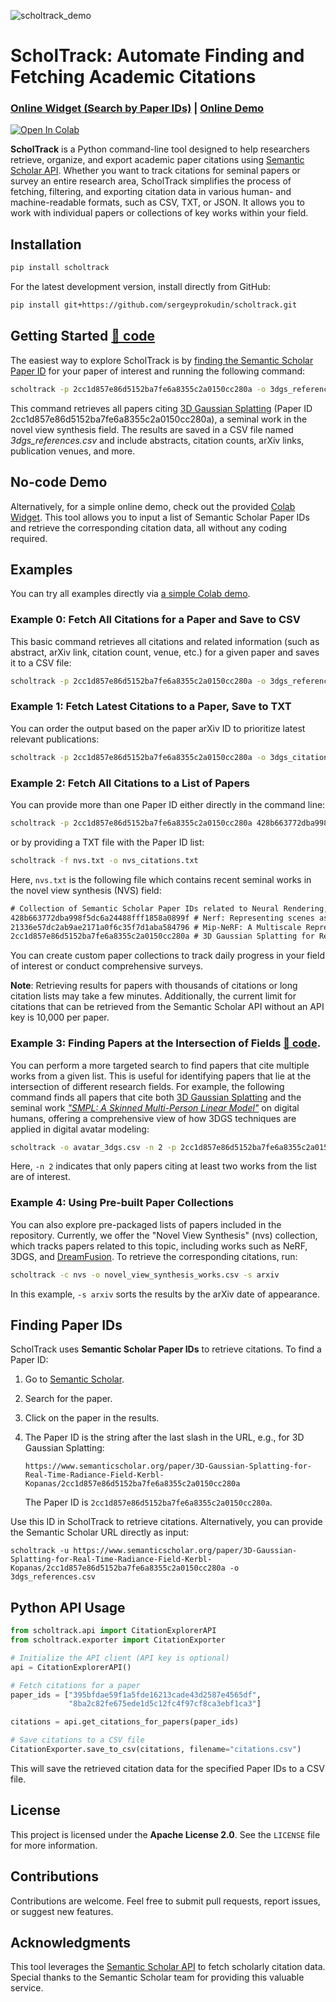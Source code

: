 ![scholtrack_demo](https://github.com/user-attachments/assets/05360671-9674-498f-87b8-682481f2ad7d)

# ScholTrack: Automate Finding and Fetching Academic Citations 

###  [Online Widget (Search by Paper IDs)](https://colab.research.google.com/github//sergeyprokudin/scholtrack/blob/main/colab/ScholTrack_Widget_Demo.ipynb) | [Online Demo](https://colab.research.google.com/github//sergeyprokudin/scholtrack/blob/main/colab/ScholTrack_3DGS_Demo.ipynb) 


 [![Open In Colab](https://colab.research.google.com/assets/colab-badge.svg)](https://colab.research.google.com/github//sergeyprokudin/scholtrack/blob/main/colab/ScholTrack_Command_Line_Demo.ipynb)<br> 

**ScholTrack** is a Python command-line tool designed to help researchers retrieve, organize, and export academic paper citations using [Semantic Scholar API](https://www.semanticscholar.org/product/api). Whether you want to track citations for seminal papers or survey an entire research area, ScholTrack simplifies the process of fetching, filtering, and exporting citation data in various human- and machine-readable formats, such as CSV, TXT, or JSON. It allows you to work with individual papers or collections of key works within your field.


## Installation

```bash
pip install scholtrack
```

For the latest development version, install directly from GitHub:

```bash
pip install git+https://github.com/sergeyprokudin/scholtrack.git
```

## Getting Started [&#128279; code](https://colab.research.google.com/github//sergeyprokudin/scholtrack/blob/main/colab/ScholTrack_3DGS_Demo.ipynb)

The easiest way to explore ScholTrack is by [finding the Semantic Scholar Paper ID](https://github.com/sergeyprokudin/scholtrack/blob/main/README.md#finding-paper-ids) for your paper of interest and running the following command:

```bash
scholtrack -p 2cc1d857e86d5152ba7fe6a8355c2a0150cc280a -o 3dgs_references.csv
```

This command retrieves all papers citing [3D Gaussian Splatting](https://repo-sam.inria.fr/fungraph/3d-gaussian-splatting/) (Paper ID 2cc1d857e86d5152ba7fe6a8355c2a0150cc280a), a seminal work in the novel view synthesis field. The results are saved in a CSV file named *3dgs_references.csv* and include abstracts, citation counts, arXiv links, publication venues, and more.

## No-code Demo

Alternatively, for a simple online demo, check out the provided [Colab Widget](https://colab.research.google.com/github/sergeyprokudin/scholtrack/blob/main/colab/ScholTrack_Widget_Demo.ipynb). This tool allows you to input a list of Semantic Scholar Paper IDs and retrieve the corresponding citation data, all without any coding required.

## Examples

You can try all examples directly via [a simple Colab demo](https://colab.research.google.com/github//sergeyprokudin/scholtrack/blob/main/colab/ScholTrack_Command_Line_Demo.ipynb).


### Example 0: Fetch All Citations for a Paper and Save to CSV

This basic command retrieves all citations and related information (such as abstract, arXiv link, citation count,  venue, etc.) for a given paper and saves it to a CSV file:

```bash
scholtrack -p 2cc1d857e86d5152ba7fe6a8355c2a0150cc280a -o 3dgs_references.csv
```

### Example 1: Fetch Latest Citations to a Paper, Save to TXT

You can order the output based on the paper arXiv ID to prioritize latest relevant publications:

```bash
scholtrack -p 2cc1d857e86d5152ba7fe6a8355c2a0150cc280a -o 3dgs_citations.txt -s arxiv -t txt
```

### Example 2: Fetch All Citations to a List of Papers

You can provide more than one Paper ID either directly in the command line:

```bash
scholtrack -p 2cc1d857e86d5152ba7fe6a8355c2a0150cc280a 428b663772dba998f5dc6a24488fff1858a0899f -o nvs_citations.txt
```

or by providing a TXT file with the Paper ID list:

```bash
scholtrack -f nvs.txt -o nvs_citations.txt
```

Here, `nvs.txt` is the following file which contains recent seminal works in the novel view synthesis (NVS) field:

```txt
# Collection of Semantic Scholar Paper IDs related to Neural Rendering, NeRF, and 3DGS
428b663772dba998f5dc6a24488fff1858a0899f # Nerf: Representing scenes as neural radiance fields for view synthesis 
21336e57dc2ab9ae2171a0f6c35f7d1aba584796 # Mip-NeRF: A Multiscale Representation for Anti-Aliasing Neural Radiance Fields
2cc1d857e86d5152ba7fe6a8355c2a0150cc280a # 3D Gaussian Splatting for Real-Time Radiance Field Rendering
```

You can create custom paper collections to track daily progress in your field of interest or conduct comprehensive surveys.

**Note**: Retrieving results for papers with thousands of citations or long citation lists may take a few minutes. Additionally, the current limit for citations that can be retrieved from the Semantic Scholar API without an API key is 10,000 per paper.


### Example 3: Finding Papers at the Intersection of Fields [&#128279; code](https://colab.research.google.com/github//sergeyprokudin/scholtrack/blob/main/colab/ScholTrack_3DGS_Avatar_Demo.ipynb).


You can perform a more targeted search to find papers that cite multiple works from a given list. This is useful for identifying papers that lie at the intersection of different research fields. For example, the following command finds all papers that cite both [3D Gaussian Splatting](https://repo-sam.inria.fr/fungraph/3d-gaussian-splatting/) and the seminal work *["SMPL: A Skinned Multi-Person Linear Model"](https://smpl.is.tue.mpg.de/)* on digital humans, offering a comprehensive view of how 3DGS techniques are applied in digital avatar modeling:

```bash
scholtrack -o avatar_3dgs.csv -n 2 -p 2cc1d857e86d5152ba7fe6a8355c2a0150cc280a 32d3048a4fe4becc7c4638afd05f2354b631cfca
```

Here, `-n 2` indicates that only papers citing at least two works from the list are of interest.


### Example 4: Using Pre-built Paper Collections

You can also explore pre-packaged lists of papers included in the repository. Currently, we offer the "Novel View Synthesis" (nvs) collection, which tracks papers related to this topic, including works such as NeRF, 3DGS, and [DreamFusion](https://dreamfusion3d.github.io/). To retrieve the corresponding citations, run:

```bash
scholtrack -c nvs -o novel_view_synthesis_works.csv -s arxiv
```

In this example, `-s arxiv` sorts the results by the arXiv date of appearance.

## Finding Paper IDs

ScholTrack uses **Semantic Scholar Paper IDs** to retrieve citations. To find a Paper ID:

1. Go to [Semantic Scholar](https://www.semanticscholar.org/).
2. Search for the paper.
3. Click on the paper in the results.
4. The Paper ID is the string after the last slash in the URL, e.g., for 3D Gaussian Splatting:

   ```
   https://www.semanticscholar.org/paper/3D-Gaussian-Splatting-for-Real-Time-Radiance-Field-Kerbl-Kopanas/2cc1d857e86d5152ba7fe6a8355c2a0150cc280a
   ```

   The Paper ID is `2cc1d857e86d5152ba7fe6a8355c2a0150cc280a`.

Use this ID in ScholTrack to retrieve citations. Alternatively, you can provide the Semantic Scholar URL directly as input:

```
scholtrack -u https://www.semanticscholar.org/paper/3D-Gaussian-Splatting-for-Real-Time-Radiance-Field-Kerbl-Kopanas/2cc1d857e86d5152ba7fe6a8355c2a0150cc280a -o 3dgs_references.csv
```

## Python API Usage

```python
from scholtrack.api import CitationExplorerAPI
from scholtrack.exporter import CitationExporter

# Initialize the API client (API key is optional)
api = CitationExplorerAPI()

# Fetch citations for a paper
paper_ids = ["395bfdae59f1a5fde16213cade43d2587e4565df",
             "8ba2c82fe675ede1d5c12fc4f97cf8ca3ebf1ca3"]

citations = api.get_citations_for_papers(paper_ids)

# Save citations to a CSV file
CitationExporter.save_to_csv(citations, filename="citations.csv")
```

This will save the retrieved citation data for the specified Paper IDs to a CSV file.

## License

This project is licensed under the **Apache License 2.0**. See the `LICENSE` file for more information.

## Contributions

Contributions are welcome. Feel free to submit pull requests, report issues, or suggest new features.

## Acknowledgments

This tool leverages the [Semantic Scholar API](https://www.semanticscholar.org/product/api) to fetch scholarly citation data. Special thanks to the Semantic Scholar team for providing this valuable service.

